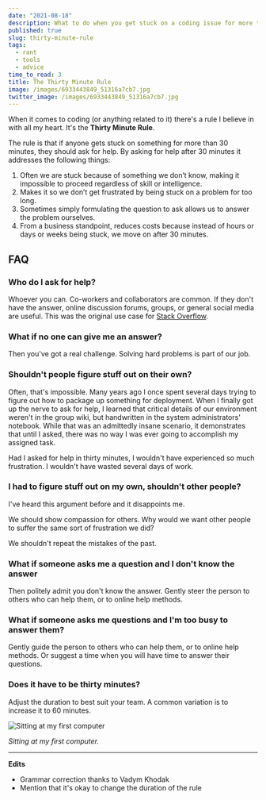 ```yaml
---
date: "2021-08-18"
description: What to do when you get stuck on a coding issue for more than 30 minutes.
published: true
slug: thirty-minute-rule
tags:
  - rant
  - tools
  - advice
time_to_read: 3
title: The Thirty Minute Rule
image: /images/6933443849_51316a7cb7.jpg
twitter_image: /images/6933443849_51316a7cb7.jpg
---
```


When it comes to coding (or anything related to it) there's a rule I believe in with all my heart. It's the **Thirty Minute Rule**.

The rule is that if anyone gets stuck on something for more than 30 minutes, they should ask for help. By asking for help after 30 minutes it addresses the following things:

1. Often we are stuck because of something we don’t know, making it impossible to proceed regardless of skill or intelligence.
2. Makes it so we don’t get frustrated by being stuck on a problem for too long.
3. Sometimes simply formulating the question to ask allows us to answer the problem ourselves.
4. From a business standpoint, reduces costs because instead of hours or days or weeks being stuck, we move on after 30 minutes.

## FAQ

### Who do I ask for help?

Whoever you can. Co-workers and collaborators are common. If they don't have the answer, online discussion forums, groups, or general social media are useful. This was the original use case for [Stack Overflow](https://stackoverflow.com/).

### What if no one can give me an answer?

Then you've got a real challenge. Solving hard problems is part of our job.

### Shouldn't people figure stuff out on their own?

Often, that's impossible. Many years ago I once spent several days trying to figure out how to package up something for deployment. When I finally got up the nerve to ask for help, I learned that critical details of our environment weren't in the group wiki, but handwritten in the system administrators' notebook. While that was an admittedly insane scenario, it demonstrates that until I asked, there was no way I was ever going to accomplish my assigned task.

Had I asked for help in thirty minutes, I wouldn't have experienced so much frustration. I wouldn't have wasted several days of work.

### I had to figure stuff out on my own, shouldn't other people?

I've heard this argument before and it disappoints me.

We should show compassion for others. Why would we want other people to suffer the same sort of frustration we did?

We shouldn't repeat the mistakes of the past.

### What if someone asks me a question and I don't know the answer

Then politely admit you don't know the answer. Gently steer the person to others who can help them, or to online help methods.

### What if someone asks me questions and I'm too busy to answer them?

Gently guide the person to others who can help them, or to online help methods. Or suggest a time when you will have time to answer their questions.

### Does it have to be thirty minutes?

Adjust the duration to best suit your team. A common variation is to increase it to 60 minutes.

![Sitting at my first computer](/images/6933443849_51316a7cb7.jpg)

_Sitting at my first computer._

---

**Edits**

- Grammar correction thanks to Vadym Khodak
- Mention that it's okay to change the duration of the rule
